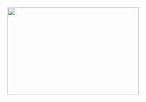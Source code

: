 <img src="https://github.com/user-attachments/assets/d9cb90ea-45bc-4efe-b0f3-4b640487b7f4" width="300" height="200">
